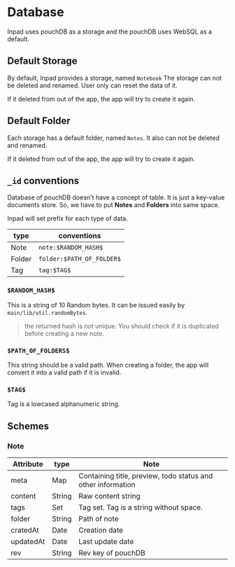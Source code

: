 # Database

Inpad uses pouchDB as a storage and the pouchDB uses WebSQL as a default.

## Default Storage

By default, Inpad provides a storage, named `Notebook`
The storage can not be deleted and renamed. User only can reset the data of it.

If it deleted from out of the app, the app will try to create it again.

## Default Folder

Each storage has a default folder, named `Notes`.
It also can not be deleted and renamed.

If it deleted from out of the app, the app will try to create it again.

## `_id` conventions

Database of pouchDB doesn't have a concept of table. It is just a key-value documents store.
So, we have to put **Notes** and **Folders** into same space.

Inpad will set prefix for each type of data.

type   | conventions
-------|--------------------
Note   | `note:$RANDOM_HASH$`
Folder | `folder:$PATH_OF_FOLDER$`
Tag    | `tag:$TAG$`

### `$RANDOM_HASH$`

This is a string of 10 Random bytes. It can be issued easily by `main/lib/util.randomBytes`.

> the returned hash is not unique. You should check if it is duplicated before creating a new note.

### `$PATH_OF_FOLDERS$`

This string should be a valid path. When creating a folder, the app will convert it into a valid path if it is invalid.

### `$TAG$`

Tag is a lowcased alphanumeric string.

## Schemes

### Note

Attribute | type        | Note
----------|-------------|---------------
meta      | Map<Any>    | Containing title, preview, todo status and other information
content   | String      | Raw content string
tags      | Set<String> | Tag set. Tag is a string without space.
folder    | String      | Path of note
cratedAt  | Date        | Creation date
updatedAt | Date        | Last update date
rev       | String      | Rev key of pouchDB
